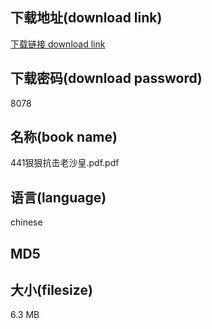 ## 下载地址(download link)
[下载链接 download link](https://voluble-croquembouche-d321dc.netlify.app/?s=441%E7%8B%A0%E7%8B%A0%E6%8A%97%E5%87%BB%E8%80%81%E6%B2%99%E7%9A%87.pdf)

## 下载密码(download password)
8078

## 名称(book name)
441狠狠抗击老沙皇.pdf.pdf

## 语言(language)
chinese

## MD5


## 大小(filesize)
6.3 MB
